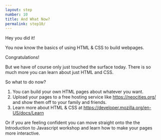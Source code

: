 ```yaml
---
layout: step
number: 10
title: And What Now?
permalink: step10/
---
```


Hey you did it!  

You now know the basics of using HTML & CSS to build webpages.

Congratulations!

But we have of course only just touched the surface today.  There is so much more you can learn about just HTML and CSS.

So what to do now?

1. You can build your own HTML pages about whatever you want.
2. Upload your pages to a free hosting service like https://neocities.org/ and show them off to your family and friends.
3. Learn more about HTML & CSS at https://developer.mozilla.org/en-US/docs/Learn

Or if you are feeling confident you can move straight onto the the Introduction to Javascript workshop and learn how to make your pages more interactive.
